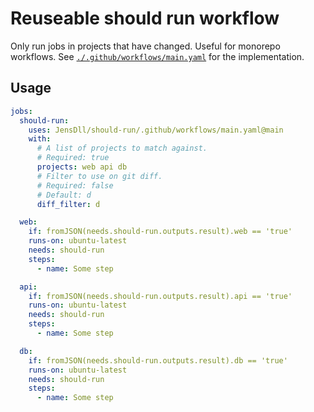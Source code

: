 # Reuseable should run workflow

Only run jobs in projects that have changed. Useful for monorepo workflows. See [`./.github/workflows/main.yaml`](./.github/workflows/main.yaml) for the implementation.

## Usage

```yaml
jobs:
  should-run:
    uses: JensDll/should-run/.github/workflows/main.yaml@main
    with:
      # A list of projects to match against.
      # Required: true
      projects: web api db
      # Filter to use on git diff.
      # Required: false
      # Default: d
      diff_filter: d

  web:
    if: fromJSON(needs.should-run.outputs.result).web == 'true'
    runs-on: ubuntu-latest
    needs: should-run
    steps:
      - name: Some step

  api:
    if: fromJSON(needs.should-run.outputs.result).api == 'true'
    runs-on: ubuntu-latest
    needs: should-run
    steps:
      - name: Some step

  db:
    if: fromJSON(needs.should-run.outputs.result).db == 'true'
    runs-on: ubuntu-latest
    needs: should-run
    steps:
      - name: Some step
```

